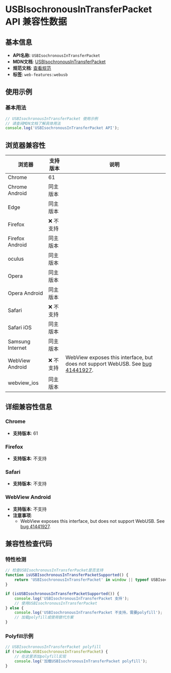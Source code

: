# USBIsochronousInTransferPacket API 兼容性数据

## 基本信息

- **API名称**: `USBIsochronousInTransferPacket`
- **MDN文档**: [USBIsochronousInTransferPacket](https://developer.mozilla.org/docs/Web/API/USBIsochronousInTransferPacket)
- **规范文档**: [查看规范](https://wicg.github.io/webusb/#usbisochronousintransferpacket)
- **标签**: `web-features:webusb`

## 使用示例

### 基本用法

```javascript
// USBIsochronousInTransferPacket 使用示例
// 请查阅MDN文档了解具体用法
console.log('USBIsochronousInTransferPacket API');
```

## 浏览器兼容性

| 浏览器 | 支持版本 | 说明 |
|--------|----------|------|
| Chrome | 61 |  |
| Chrome Android | 同主版本 |  |
| Edge | 同主版本 |  |
| Firefox | ❌ 不支持 |  |
| Firefox Android | 同主版本 |  |
| oculus | 同主版本 |  |
| Opera | 同主版本 |  |
| Opera Android | 同主版本 |  |
| Safari | ❌ 不支持 |  |
| Safari iOS | 同主版本 |  |
| Samsung Internet | 同主版本 |  |
| WebView Android | ❌ 不支持 | WebView exposes this interface, but does not support WebUSB. See [bug 41441927](https://crbug.com/41441927). |
| webview_ios | 同主版本 |  |

## 详细兼容性信息

### Chrome

- **支持版本**: 61

### Firefox

- **支持版本**: 不支持

### Safari

- **支持版本**: 不支持

### WebView Android

- **支持版本**: 不支持
- **注意事项**:
  - WebView exposes this interface, but does not support WebUSB. See [bug 41441927](https://crbug.com/41441927).

## 兼容性检查代码

### 特性检测

```javascript
// 检查USBIsochronousInTransferPacket是否支持
function isUSBIsochronousInTransferPacketSupported() {
    return 'USBIsochronousInTransferPacket' in window || typeof USBIsochronousInTransferPacket !== 'undefined';
}

if (isUSBIsochronousInTransferPacketSupported()) {
    console.log('USBIsochronousInTransferPacket 支持');
    // 使用USBIsochronousInTransferPacket
} else {
    console.log('USBIsochronousInTransferPacket 不支持，需要polyfill');
    // 加载polyfill或使用替代方案
}
```

### Polyfill示例

```javascript
// USBIsochronousInTransferPacket polyfill
if (!window.USBIsochronousInTransferPacket) {
    // 在这里添加polyfill实现
    console.log('加载USBIsochronousInTransferPacket polyfill');
}
```

